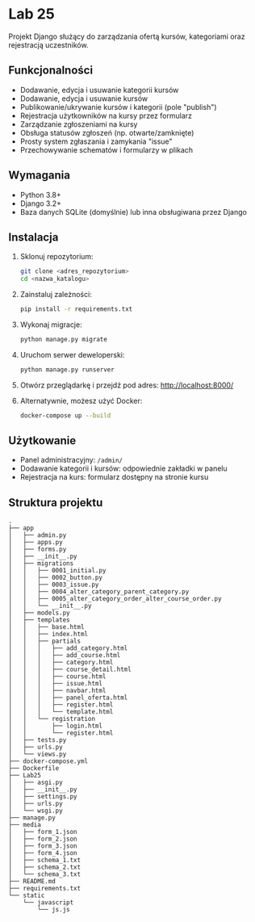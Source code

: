 # Lab 25

Projekt Django służący do zarządzania ofertą kursów, kategoriami oraz
rejestracją uczestników.

## Funkcjonalności

- Dodawanie, edycja i usuwanie kategorii kursów
- Dodawanie, edycja i usuwanie kursów
- Publikowanie/ukrywanie kursów i kategorii (pole "publish")
- Rejestracja użytkowników na kursy przez formularz
- Zarządzanie zgłoszeniami na kursy
- Obsługa statusów zgłoszeń (np. otwarte/zamknięte)
- Prosty system zgłaszania i zamykania "issue"
- Przechowywanie schematów i formularzy w plikach

## Wymagania

- Python 3.8+
- Django 3.2+
- Baza danych SQLite (domyślnie) lub inna obsługiwana przez Django

## Instalacja

1. Sklonuj repozytorium:

   ```bash
   git clone <adres_repozytorium>
   cd <nazwa_katalogu>
   ```

2. Zainstaluj zależności:

   ```bash
   pip install -r requirements.txt
   ```

3. Wykonaj migracje:

   ```bash
   python manage.py migrate
   ```

4. Uruchom serwer deweloperski:

   ```bash
   python manage.py runserver
   ```

5. Otwórz przeglądarkę i przejdź pod adres: [http://localhost:8000/](http://localhost:8000/)

6. Alternatywnie, możesz użyć Docker:

    ```bash
    docker-compose up --build
    ```

## Użytkowanie

- Panel administracyjny: `/admin/`
- Dodawanie kategorii i kursów: odpowiednie zakładki w panelu
- Rejestracja na kurs: formularz dostępny na stronie kursu

## Struktura projektu

```
.
├── app
│   ├── admin.py
│   ├── apps.py
│   ├── forms.py
│   ├── __init__.py
│   ├── migrations
│   │   ├── 0001_initial.py
│   │   ├── 0002_button.py
│   │   ├── 0003_issue.py
│   │   ├── 0004_alter_category_parent_category.py
│   │   ├── 0005_alter_category_order_alter_course_order.py
│   │   └── __init__.py
│   ├── models.py
│   ├── templates
│   │   ├── base.html
│   │   ├── index.html
│   │   ├── partials
│   │   │   ├── add_category.html
│   │   │   ├── add_course.html
│   │   │   ├── category.html
│   │   │   ├── course_detail.html
│   │   │   ├── course.html
│   │   │   ├── issue.html
│   │   │   ├── navbar.html
│   │   │   ├── panel_oferta.html
│   │   │   ├── register.html
│   │   │   └── template.html
│   │   └── registration
│   │       ├── login.html
│   │       └── register.html
│   ├── tests.py
│   ├── urls.py
│   └── views.py
├── docker-compose.yml
├── Dockerfile
├── Lab25
│   ├── asgi.py
│   ├── __init__.py
│   ├── settings.py
│   ├── urls.py
│   └── wsgi.py
├── manage.py
├── media
│   ├── form_1.json
│   ├── form_2.json
│   ├── form_3.json
│   ├── form_4.json
│   ├── schema_1.txt
│   ├── schema_2.txt
│   └── schema_3.txt
├── README.md
├── requirements.txt
└── static
    └── javascript
        └── js.js
```
